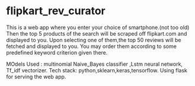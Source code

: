 # flipkart_rev_curator

This is a web app where you enter your choice of smartphone.(not too old)
Then the top 5 products of the search will be scraped off flipkart.com and displayed to you.
Upon selecting one of them,the top 50 reviews will be fetched and displayed to you.
You may order them according to some predefined keyword criterion given there.

MOdels Used : multinomial Naive_Bayes classifier ,Lstm neural network, Tf_idf vectorizer.
Tech stack: python,sklearn,keras,tensorflow.
Using flask for serving the web app.
